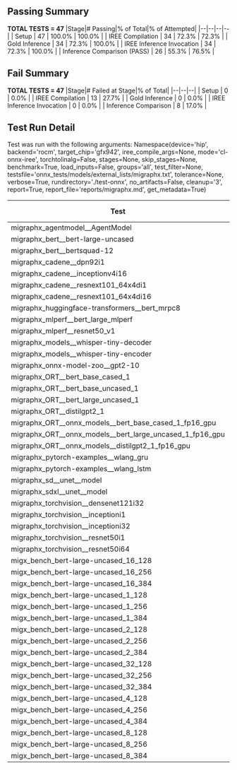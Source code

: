 ## Passing Summary

**TOTAL TESTS = 47**
|Stage|# Passing|% of Total|% of Attempted|
|--|--|--|--|
| Setup | 47 | 100.0% | 100.0% |
| IREE Compilation | 34 | 72.3% | 72.3% |
| Gold Inference | 34 | 72.3% | 100.0% |
| IREE Inference Invocation | 34 | 72.3% | 100.0% |
| Inference Comparison (PASS) | 26 | 55.3% | 76.5% |
## Fail Summary

**TOTAL TESTS = 47**
|Stage|# Failed at Stage|% of Total|
|--|--|--|
| Setup | 0 | 0.0% |
| IREE Compilation | 13 | 27.7% |
| Gold Inference | 0 | 0.0% |
| IREE Inference Invocation | 0 | 0.0% |
| Inference Comparison | 8 | 17.0% |
## Test Run Detail
Test was run with the following arguments:
Namespace(device='hip', backend='rocm', target_chip='gfx942', iree_compile_args=None, mode='cl-onnx-iree', torchtolinalg=False, stages=None, skip_stages=None, benchmark=True, load_inputs=False, groups='all', test_filter=None, testsfile='onnx_tests/models/external_lists/migraphx.txt', tolerance=None, verbose=True, rundirectory='./test-onnx', no_artifacts=False, cleanup='3', report=True, report_file='reports/migraphx.md', get_metadata=True)

| Test | Exit Status | Mean Benchmark Time (ms) | Notes |
|--|--|--|--|
| migraphx_agentmodel__AgentModel | compilation | None | |
| migraphx_bert__bert-large-uncased | PASS | 19.055404403532208 | |
| migraphx_bert__bertsquad-12 | compilation | None | |
| migraphx_cadene__dpn92i1 | compilation | None | |
| migraphx_cadene__inceptionv4i16 | compilation | None | |
| migraphx_cadene__resnext101_64x4di1 | compilation | None | |
| migraphx_cadene__resnext101_64x4di16 | compilation | None | |
| migraphx_huggingface-transformers__bert_mrpc8 | PASS | 7.021305811754505 | |
| migraphx_mlperf__bert_large_mlperf | Numerics | 26.255443164457873 | |
| migraphx_mlperf__resnet50_v1 | Numerics | 6.444354099710961 | |
| migraphx_models__whisper-tiny-decoder | PASS | 44.32636780741935 | |
| migraphx_models__whisper-tiny-encoder | Numerics | 150.1609876596679 | |
| migraphx_onnx-model-zoo__gpt2-10 | compilation | None | |
| migraphx_ORT__bert_base_cased_1 | PASS | 105.38677428849041 | |
| migraphx_ORT__bert_base_uncased_1 | PASS | 105.97483395776221 | |
| migraphx_ORT__bert_large_uncased_1 | PASS | 478.10153116006404 | |
| migraphx_ORT__distilgpt2_1 | PASS | 57.654682090894006 | |
| migraphx_ORT__onnx_models__bert_base_cased_1_fp16_gpu | Numerics | 63.7113641326626 | |
| migraphx_ORT__onnx_models__bert_large_uncased_1_fp16_gpu | Numerics | 272.1037984204789 | |
| migraphx_ORT__onnx_models__distilgpt2_1_fp16_gpu | Numerics | 35.39389268262312 | |
| migraphx_pytorch-examples__wlang_gru | PASS | 16.805990535415646 | |
| migraphx_pytorch-examples__wlang_lstm | PASS | 8.23540946352722 | |
| migraphx_sd__unet__model | import_model | None | |
| migraphx_sdxl__unet__model | import_model | None | |
| migraphx_torchvision__densenet121i32 | compilation | None | |
| migraphx_torchvision__inceptioni1 | PASS | 60.82930563680939 | |
| migraphx_torchvision__inceptioni32 | compilation | None | |
| migraphx_torchvision__resnet50i1 | compilation | None | |
| migraphx_torchvision__resnet50i64 | compilation | None | |
| migx_bench_bert-large-uncased_16_128 | PASS | 32.58206888990984 | |
| migx_bench_bert-large-uncased_16_256 | PASS | 54.698403008306066 | |
| migx_bench_bert-large-uncased_16_384 | Numerics | 71.96152999919528 | |
| migx_bench_bert-large-uncased_1_128 | PASS | 12.081530261495397 | |
| migx_bench_bert-large-uncased_1_256 | PASS | 12.331833158162206 | |
| migx_bench_bert-large-uncased_1_384 | PASS | 19.05985541750786 | |
| migx_bench_bert-large-uncased_2_128 | PASS | 12.636750969668904 | |
| migx_bench_bert-large-uncased_2_256 | PASS | 16.300049640455008 | |
| migx_bench_bert-large-uncased_2_384 | PASS | 20.926600327833977 | |
| migx_bench_bert-large-uncased_32_128 | PASS | 69.7560008848086 | |
| migx_bench_bert-large-uncased_32_256 | PASS | 114.7211842804349 | |
| migx_bench_bert-large-uncased_32_384 | Numerics | 142.7710083934168 | |
| migx_bench_bert-large-uncased_4_128 | PASS | 14.438798126042345 | |
| migx_bench_bert-large-uncased_4_256 | PASS | 29.85244337838911 | |
| migx_bench_bert-large-uncased_4_384 | PASS | 188.12923205809457 | |
| migx_bench_bert-large-uncased_8_128 | PASS | 19.343605886951828 | |
| migx_bench_bert-large-uncased_8_256 | PASS | 27.04044415478189 | |
| migx_bench_bert-large-uncased_8_384 | PASS | 156.02146507396048 | |
